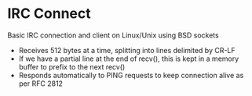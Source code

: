 
# IRC Connect

Basic IRC connection and client on Linux/Unix using BSD sockets

 - Receives 512 bytes at a time, splitting into lines delimited by CR-LF
 - If we have a partial line at the end of recv(), this is kept in a memory buffer to prefix to the next recv()
 - Responds automatically to PING requests to keep connection alive as per RFC 2812
